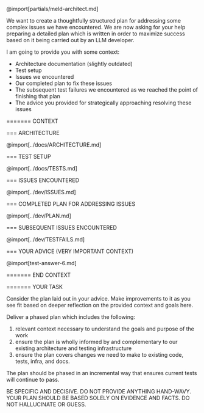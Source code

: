 @import[partials/meld-architect.md]

We want to create a thoughtfully structured plan for addressing some complex issues we have encountered. We are now asking for your help preparing a detailed plan which is written in order to maximize success based on it being carried out by an LLM developer.

I am going to provide you with some context:

- Architecture documentation (slightly outdated)
- Test setup 
- Issues we encountered
- Our completed plan to fix these issues
- The subsequent test failures we encountered as we reached the point of finishing that plan
- The advice you provided for strategically approaching resolving these issues

======= CONTEXT 

=== ARCHITECTURE

@import[../docs/ARCHITECTURE.md]

=== TEST SETUP

@import[../docs/TESTS.md]

=== ISSUES ENCOUNTERED

@import[../dev/ISSUES.md]

=== COMPLETED PLAN FOR ADDRESSING ISSUES

@import[../dev/PLAN.md]

=== SUBSEQUENT ISSUES ENCOUNTERED

@import[../dev/TESTFAILS.md]

=== YOUR ADVICE (VERY IMPORTANT CONTEXT)

@import[test-answer-6.md]

======= END CONTEXT 

======= YOUR TASK

Consider the plan laid out in your advice. Make improvements to it as you see fit based on deeper reflection on the provided context and goals here.

Deliver a phased plan which includes the following:

1. relevant context necessary to understand the goals and purpose of the work
2. ensure the plan is wholly informed by and complementary to our existing architecture and testing infrastructure
3. ensure the plan covers changes we need to make to existing code, tests, infra, and docs.

The plan should be phased in an incremental way that ensures current tests will continue to pass.

BE SPECIFIC AND DECISIVE. DO NOT PROVIDE ANYTHING HAND-WAVY. YOUR PLAN SHOULD BE BASED SOLELY ON EVIDENCE AND FACTS. DO NOT HALLUCINATE OR GUESS.

